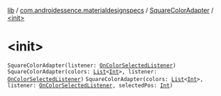 [lib](../../index.md) / [com.androidessence.materialdesignspecs](../index.md) / [SquareColorAdapter](index.md) / [&lt;init&gt;](./-init-.md)

# &lt;init&gt;

`SquareColorAdapter(listener: `[`OnColorSelectedListener`](../-color-dialog/-on-color-selected-listener/index.md)`)`
`SquareColorAdapter(colors: `[`List`](https://kotlinlang.org/api/latest/jvm/stdlib/kotlin.collections/-list/index.html)`<`[`Int`](https://kotlinlang.org/api/latest/jvm/stdlib/kotlin/-int/index.html)`>, listener: `[`OnColorSelectedListener`](../-color-dialog/-on-color-selected-listener/index.md)`)`
`SquareColorAdapter(colors: `[`List`](https://kotlinlang.org/api/latest/jvm/stdlib/kotlin.collections/-list/index.html)`<`[`Int`](https://kotlinlang.org/api/latest/jvm/stdlib/kotlin/-int/index.html)`>, listener: `[`OnColorSelectedListener`](../-color-dialog/-on-color-selected-listener/index.md)`, selectedPos: `[`Int`](https://kotlinlang.org/api/latest/jvm/stdlib/kotlin/-int/index.html)`)`